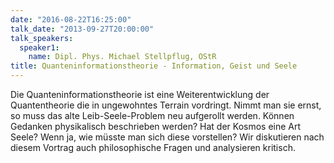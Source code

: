 ```yaml
---
date: "2016-08-22T16:25:00"
talk_date: "2013-09-27T20:00:00"
talk_speakers:
  speaker1:
    name: Dipl. Phys. Michael Stellpflug, OStR
title: Quanteninformationstheorie - Information, Geist und Seele
---
```


Die Quanteninformationstheorie ist eine Weiterentwicklung der Quantentheorie die in ungewohntes Terrain vordringt. Nimmt man sie ernst, so muss das alte Leib-Seele-Problem neu aufgerollt werden. Können Gedanken physikalisch beschrieben werden? Hat der Kosmos eine Art Seele? Wenn ja, wie müsste man sich diese vorstellen? Wir diskutieren nach diesem Vortrag auch philosophische Fragen und analysieren kritisch.
